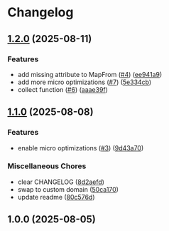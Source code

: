 # Changelog

## [1.2.0](https://github.com/ALameLlama/carapace/compare/v1.1.0...v1.2.0) (2025-08-11)


### Features

* add missing attribute to MapFrom ([#4](https://github.com/ALameLlama/carapace/issues/4)) ([ee941a9](https://github.com/ALameLlama/carapace/commit/ee941a93e31f05f27d94e9682c2cb20ef60b4e80))
* add more micro optimizations ([#7](https://github.com/ALameLlama/carapace/issues/7)) ([5e334cb](https://github.com/ALameLlama/carapace/commit/5e334cbab7f38819d0000dcf17adf8037b576684))
* collect function ([#6](https://github.com/ALameLlama/carapace/issues/6)) ([aaae39f](https://github.com/ALameLlama/carapace/commit/aaae39f3073ca05f66e42c3a8c53bf49a5e2ffab))

## [1.1.0](https://github.com/ALameLlama/carapace/compare/v1.0.0...v1.1.0) (2025-08-08)


### Features

* enable micro optimizations ([#3](https://github.com/ALameLlama/carapace/issues/3)) ([9d43a70](https://github.com/ALameLlama/carapace/commit/9d43a70b27923728a0d059e86cd746d56b2316d2))


### Miscellaneous Chores

* clear CHANGELOG ([8d2aefd](https://github.com/ALameLlama/carapace/commit/8d2aefd6e439443ef16f567c1c38249005ede4a7))
* swap to custom domain ([50ca170](https://github.com/ALameLlama/carapace/commit/50ca17003ee679447316a76ea35e7113e37643aa))
* update readme ([80c576d](https://github.com/ALameLlama/carapace/commit/80c576dfe31c2c5b76b49f101a3f80c012da6a4b))

## 1.0.0 (2025-08-05)
